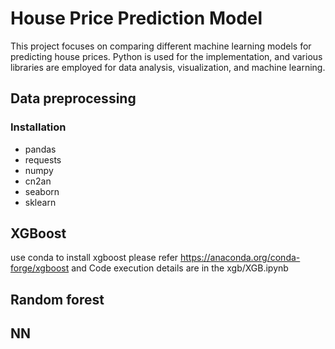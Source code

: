 # House Price Prediction Model

This project focuses on comparing different machine learning models for predicting house prices. Python is used for the implementation, and various libraries are employed for data analysis, visualization, and machine learning.

## Data preprocessing
###  Installation
  - pandas
  - requests
  - numpy
  - cn2an
  - seaborn
  - sklearn

  
  
## XGBoost
  use conda to install xgboost please refer https://anaconda.org/conda-forge/xgboost
  and Code execution details are in the xgb/XGB.ipynb
  
## Random forest
## NN
